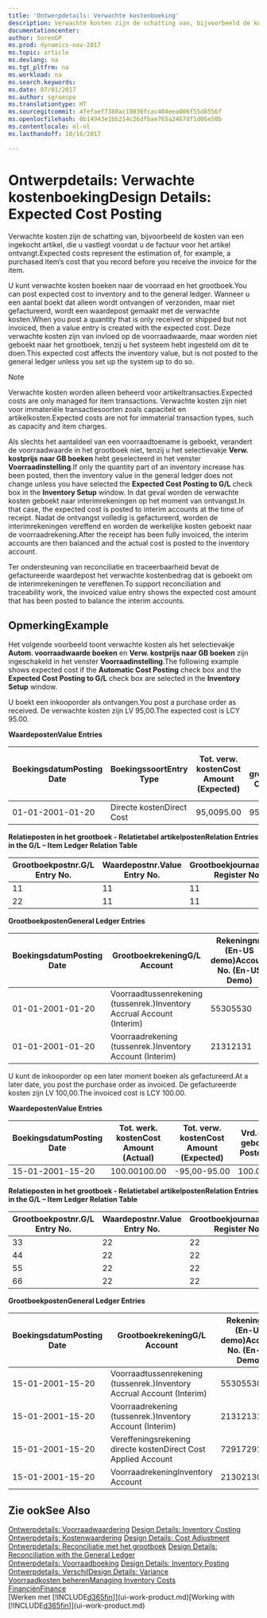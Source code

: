 ```yaml
---
title: 'Ontwerpdetails: Verwachte kostenboeking'
description: Verwachte kosten zijn de schatting van, bijvoorbeeld de kosten van een ingekocht artikel, die u vastlegt voordat u de factuur voor het artikel ontvangt.
documentationcenter: 
author: SorenGP
ms.prod: dynamics-nav-2017
ms.topic: article
ms.devlang: na
ms.tgt_pltfrm: na
ms.workload: na
ms.search.keywords: 
ms.date: 07/01/2017
ms.author: sgroespe
ms.translationtype: HT
ms.sourcegitcommit: 4fefaef7380ac10836fcac404eea006f55d8556f
ms.openlocfilehash: 0b14943e1bb214c26dfbae765a2467df1d06e50b
ms.contentlocale: nl-nl
ms.lasthandoff: 10/16/2017

---
```

# <a name="design-details-expected-cost-posting"></a><span data-ttu-id="ddbaf-103">Ontwerpdetails: Verwachte kostenboeking</span><span class="sxs-lookup"><span data-stu-id="ddbaf-103">Design Details: Expected Cost Posting</span></span>
<span data-ttu-id="ddbaf-104">Verwachte kosten zijn de schatting van, bijvoorbeeld de kosten van een ingekocht artikel, die u vastlegt voordat u de factuur voor het artikel ontvangt.</span><span class="sxs-lookup"><span data-stu-id="ddbaf-104">Expected costs represent the estimation of, for example, a purchased item’s cost that you record before you receive the invoice for the item.</span></span>  

 <span data-ttu-id="ddbaf-105">U kunt verwachte kosten boeken naar de voorraad en het grootboek.</span><span class="sxs-lookup"><span data-stu-id="ddbaf-105">You can post expected cost to inventory and to the general ledger.</span></span> <span data-ttu-id="ddbaf-106">Wanneer u een aantal boekt dat alleen wordt ontvangen of verzonden, maar niet gefactureerd, wordt een waardepost gemaakt met de verwachte kosten.</span><span class="sxs-lookup"><span data-stu-id="ddbaf-106">When you post a quantity that is only received or shipped but not invoiced, then a value entry is created with the expected cost.</span></span> <span data-ttu-id="ddbaf-107">Deze verwachte kosten zijn van invloed op de voorraadwaarde, maar worden niet geboekt naar het grootboek, tenzij u het systeem hebt ingesteld om dit te doen.</span><span class="sxs-lookup"><span data-stu-id="ddbaf-107">This expected cost affects the inventory value, but is not posted to the general ledger unless you set up the system up to do so.</span></span>  

> [!NOTE]  
>  <span data-ttu-id="ddbaf-108">Verwachte kosten worden alleen beheerd voor artikeltransacties.</span><span class="sxs-lookup"><span data-stu-id="ddbaf-108">Expected costs are only managed for item transactions.</span></span> <span data-ttu-id="ddbaf-109">Verwachte kosten zijn niet voor immateriële transactiesoorten zoals capaciteit en artikelkosten.</span><span class="sxs-lookup"><span data-stu-id="ddbaf-109">Expected costs are not for immaterial transaction types, such as capacity and item charges.</span></span>  

 <span data-ttu-id="ddbaf-110">Als slechts het aantaldeel van een voorraadtoename is geboekt, verandert de voorraadwaarde in het grootboek niet, tenzij u het selectievakje **Verw. kostprijs naar GB boeken** hebt geselecteerd in het venster **Voorraadinstelling**.</span><span class="sxs-lookup"><span data-stu-id="ddbaf-110">If only the quantity part of an inventory increase has been posted, then the inventory value in the general ledger does not change unless you have selected the **Expected Cost Posting to G/L** check box in the **Inventory Setup** window.</span></span> <span data-ttu-id="ddbaf-111">In dat geval worden de verwachte kosten geboekt naar interimrekeningen op het moment van ontvangst.</span><span class="sxs-lookup"><span data-stu-id="ddbaf-111">In that case, the expected cost is posted to interim accounts at the time of receipt.</span></span> <span data-ttu-id="ddbaf-112">Nadat de ontvangst volledig is gefactureerd, worden de interimrekeningen vereffend en worden de werkelijke kosten geboekt naar de voorraadrekening.</span><span class="sxs-lookup"><span data-stu-id="ddbaf-112">After the receipt has been fully invoiced, the interim accounts are then balanced and the actual cost is posted to the inventory account.</span></span>  

 <span data-ttu-id="ddbaf-113">Ter ondersteuning van reconciliatie en traceerbaarheid bevat de gefactureerde waardepost het verwachte kostenbedrag dat is geboekt om de interimrekeningen te vereffenen.</span><span class="sxs-lookup"><span data-stu-id="ddbaf-113">To support reconciliation and traceability work, the invoiced value entry shows the expected cost amount that has been posted to balance the interim accounts.</span></span>  

## <a name="example"></a><span data-ttu-id="ddbaf-114">Opmerking</span><span class="sxs-lookup"><span data-stu-id="ddbaf-114">Example</span></span>  
 <span data-ttu-id="ddbaf-115">Het volgende voorbeeld toont verwachte kosten als het selectievakje **Autom. voorraadwaarde boeken** en **Verw. kostprijs naar GB boeken** zijn ingeschakeld in het venster **Voorraadinstelling**.</span><span class="sxs-lookup"><span data-stu-id="ddbaf-115">The following example shows expected cost if the **Automatic Cost Posting** check box and the **Expected Cost Posting to G/L** check box are selected in the **Inventory Setup** window.</span></span>  

 <span data-ttu-id="ddbaf-116">U boekt een inkooporder als ontvangen.</span><span class="sxs-lookup"><span data-stu-id="ddbaf-116">You post a purchase order as received.</span></span> <span data-ttu-id="ddbaf-117">De verwachte kosten zijn LV 95,00.</span><span class="sxs-lookup"><span data-stu-id="ddbaf-117">The expected cost is LCY 95.00.</span></span>  

 <span data-ttu-id="ddbaf-118">**Waardeposten**</span><span class="sxs-lookup"><span data-stu-id="ddbaf-118">**Value Entries**</span></span>  

|<span data-ttu-id="ddbaf-119">Boekingsdatum</span><span class="sxs-lookup"><span data-stu-id="ddbaf-119">Posting Date</span></span>|<span data-ttu-id="ddbaf-120">Boekingssoort</span><span class="sxs-lookup"><span data-stu-id="ddbaf-120">Entry Type</span></span>|<span data-ttu-id="ddbaf-121">Tot. verw. kosten</span><span class="sxs-lookup"><span data-stu-id="ddbaf-121">Cost Amount (Expected)</span></span>|<span data-ttu-id="ddbaf-122">Verw. kostn geboekt nr grootbk</span><span class="sxs-lookup"><span data-stu-id="ddbaf-122">Expected Cost Posted to G/L</span></span>|<span data-ttu-id="ddbaf-123">Verwachte kosten</span><span class="sxs-lookup"><span data-stu-id="ddbaf-123">Expected Cost</span></span>|<span data-ttu-id="ddbaf-124">Artikelpostnr.</span><span class="sxs-lookup"><span data-stu-id="ddbaf-124">Item Ledger Entry No.</span></span>|<span data-ttu-id="ddbaf-125">Volgnummer</span><span class="sxs-lookup"><span data-stu-id="ddbaf-125">Entry No.</span></span>|  
|------------------|----------------|------------------------------|----------------------------------|-------------------|---------------------------|---------------|  
|<span data-ttu-id="ddbaf-126">01-01-20</span><span class="sxs-lookup"><span data-stu-id="ddbaf-126">01-01-20</span></span>|<span data-ttu-id="ddbaf-127">Directe kosten</span><span class="sxs-lookup"><span data-stu-id="ddbaf-127">Direct Cost</span></span>|<span data-ttu-id="ddbaf-128">95,00</span><span class="sxs-lookup"><span data-stu-id="ddbaf-128">95.00</span></span>|<span data-ttu-id="ddbaf-129">95,00</span><span class="sxs-lookup"><span data-stu-id="ddbaf-129">95.00</span></span>|<span data-ttu-id="ddbaf-130">Ja</span><span class="sxs-lookup"><span data-stu-id="ddbaf-130">Yes</span></span>|<span data-ttu-id="ddbaf-131">1</span><span class="sxs-lookup"><span data-stu-id="ddbaf-131">1</span></span>|<span data-ttu-id="ddbaf-132">1</span><span class="sxs-lookup"><span data-stu-id="ddbaf-132">1</span></span>|  

 <span data-ttu-id="ddbaf-133">**Relatieposten in het grootboek - Relatietabel artikelposten**</span><span class="sxs-lookup"><span data-stu-id="ddbaf-133">**Relation Entries in the G/L – Item Ledger Relation Table**</span></span>  

|<span data-ttu-id="ddbaf-134">Grootboekpostnr.</span><span class="sxs-lookup"><span data-stu-id="ddbaf-134">G/L Entry No.</span></span>|<span data-ttu-id="ddbaf-135">Waardepostnr.</span><span class="sxs-lookup"><span data-stu-id="ddbaf-135">Value Entry No.</span></span>|<span data-ttu-id="ddbaf-136">Grootboekjournaalnr.</span><span class="sxs-lookup"><span data-stu-id="ddbaf-136">G/L Register No.</span></span>|  
|--------------------|---------------------|-----------------------|  
|<span data-ttu-id="ddbaf-137">1</span><span class="sxs-lookup"><span data-stu-id="ddbaf-137">1</span></span>|<span data-ttu-id="ddbaf-138">1</span><span class="sxs-lookup"><span data-stu-id="ddbaf-138">1</span></span>|<span data-ttu-id="ddbaf-139">1</span><span class="sxs-lookup"><span data-stu-id="ddbaf-139">1</span></span>|  
|<span data-ttu-id="ddbaf-140">2</span><span class="sxs-lookup"><span data-stu-id="ddbaf-140">2</span></span>|<span data-ttu-id="ddbaf-141">1</span><span class="sxs-lookup"><span data-stu-id="ddbaf-141">1</span></span>|<span data-ttu-id="ddbaf-142">1</span><span class="sxs-lookup"><span data-stu-id="ddbaf-142">1</span></span>|  

 <span data-ttu-id="ddbaf-143">**Grootboekposten**</span><span class="sxs-lookup"><span data-stu-id="ddbaf-143">**General Ledger Entries**</span></span>  

|<span data-ttu-id="ddbaf-144">Boekingsdatum</span><span class="sxs-lookup"><span data-stu-id="ddbaf-144">Posting Date</span></span>|<span data-ttu-id="ddbaf-145">Grootboekrekening</span><span class="sxs-lookup"><span data-stu-id="ddbaf-145">G/L Account</span></span>|<span data-ttu-id="ddbaf-146">Rekeningnr. (En-US demo)</span><span class="sxs-lookup"><span data-stu-id="ddbaf-146">Account No. (En-US Demo)</span></span>|<span data-ttu-id="ddbaf-147">Bedrag</span><span class="sxs-lookup"><span data-stu-id="ddbaf-147">Amount</span></span>|<span data-ttu-id="ddbaf-148">Volgnummer</span><span class="sxs-lookup"><span data-stu-id="ddbaf-148">Entry No.</span></span>|  
|------------------|------------------|---------------------------------|------------|---------------|  
|<span data-ttu-id="ddbaf-149">01-01-20</span><span class="sxs-lookup"><span data-stu-id="ddbaf-149">01-01-20</span></span>|<span data-ttu-id="ddbaf-150">Voorraadtussenrekening (tussenrek.)</span><span class="sxs-lookup"><span data-stu-id="ddbaf-150">Inventory Accrual Account (Interim)</span></span>|<span data-ttu-id="ddbaf-151">5530</span><span class="sxs-lookup"><span data-stu-id="ddbaf-151">5530</span></span>|<span data-ttu-id="ddbaf-152">-95,00</span><span class="sxs-lookup"><span data-stu-id="ddbaf-152">-95.00</span></span>|<span data-ttu-id="ddbaf-153">2</span><span class="sxs-lookup"><span data-stu-id="ddbaf-153">2</span></span>|  
|<span data-ttu-id="ddbaf-154">01-01-20</span><span class="sxs-lookup"><span data-stu-id="ddbaf-154">01-01-20</span></span>|<span data-ttu-id="ddbaf-155">Voorraadrekening (tussenrek.)</span><span class="sxs-lookup"><span data-stu-id="ddbaf-155">Inventory Account (Interim)</span></span>|<span data-ttu-id="ddbaf-156">2131</span><span class="sxs-lookup"><span data-stu-id="ddbaf-156">2131</span></span>|<span data-ttu-id="ddbaf-157">95,00</span><span class="sxs-lookup"><span data-stu-id="ddbaf-157">95.00</span></span>|<span data-ttu-id="ddbaf-158">1</span><span class="sxs-lookup"><span data-stu-id="ddbaf-158">1</span></span>|  

 <span data-ttu-id="ddbaf-159">U kunt de inkooporder op een later moment boeken als gefactureerd.</span><span class="sxs-lookup"><span data-stu-id="ddbaf-159">At a later date, you post the purchase order as invoiced.</span></span> <span data-ttu-id="ddbaf-160">De gefactureerde kosten zijn LV 100,00.</span><span class="sxs-lookup"><span data-stu-id="ddbaf-160">The invoiced cost is LCY 100.00.</span></span>  

 <span data-ttu-id="ddbaf-161">**Waardeposten**</span><span class="sxs-lookup"><span data-stu-id="ddbaf-161">**Value Entries**</span></span>  

|<span data-ttu-id="ddbaf-162">Boekingsdatum</span><span class="sxs-lookup"><span data-stu-id="ddbaf-162">Posting Date</span></span>|<span data-ttu-id="ddbaf-163">Tot. werk. kosten</span><span class="sxs-lookup"><span data-stu-id="ddbaf-163">Cost Amount (Actual)</span></span>|<span data-ttu-id="ddbaf-164">Tot. verw. kosten</span><span class="sxs-lookup"><span data-stu-id="ddbaf-164">Cost Amount (Expected)</span></span>|<span data-ttu-id="ddbaf-165">Vrd.-waarde geboekt</span><span class="sxs-lookup"><span data-stu-id="ddbaf-165">Cost Posted to G/L</span></span>|<span data-ttu-id="ddbaf-166">Verwachte kosten</span><span class="sxs-lookup"><span data-stu-id="ddbaf-166">Expected Cost</span></span>|<span data-ttu-id="ddbaf-167">Artikelpostnr.</span><span class="sxs-lookup"><span data-stu-id="ddbaf-167">Item Ledger Entry No.</span></span>|<span data-ttu-id="ddbaf-168">Volgnummer</span><span class="sxs-lookup"><span data-stu-id="ddbaf-168">Entry No.</span></span>|  
|------------------|----------------------------|------------------------------|-------------------------|-------------------|---------------------------|---------------|  
|<span data-ttu-id="ddbaf-169">15-01-20</span><span class="sxs-lookup"><span data-stu-id="ddbaf-169">01-15-20</span></span>|<span data-ttu-id="ddbaf-170">100.00</span><span class="sxs-lookup"><span data-stu-id="ddbaf-170">100.00</span></span>|<span data-ttu-id="ddbaf-171">-95,00</span><span class="sxs-lookup"><span data-stu-id="ddbaf-171">-95.00</span></span>|<span data-ttu-id="ddbaf-172">100.00</span><span class="sxs-lookup"><span data-stu-id="ddbaf-172">100.00</span></span>|<span data-ttu-id="ddbaf-173">Nee</span><span class="sxs-lookup"><span data-stu-id="ddbaf-173">No</span></span>|<span data-ttu-id="ddbaf-174">1</span><span class="sxs-lookup"><span data-stu-id="ddbaf-174">1</span></span>|<span data-ttu-id="ddbaf-175">2</span><span class="sxs-lookup"><span data-stu-id="ddbaf-175">2</span></span>|  

 <span data-ttu-id="ddbaf-176">**Relatieposten in het grootboek - Relatietabel artikelposten**</span><span class="sxs-lookup"><span data-stu-id="ddbaf-176">**Relation Entries in the G/L – Item Ledger Relation Table**</span></span>  

|<span data-ttu-id="ddbaf-177">Grootboekpostnr.</span><span class="sxs-lookup"><span data-stu-id="ddbaf-177">G/L Entry No.</span></span>|<span data-ttu-id="ddbaf-178">Waardepostnr.</span><span class="sxs-lookup"><span data-stu-id="ddbaf-178">Value Entry No.</span></span>|<span data-ttu-id="ddbaf-179">Grootboekjournaalnr.</span><span class="sxs-lookup"><span data-stu-id="ddbaf-179">G/L Register No.</span></span>|  
|--------------------|---------------------|-----------------------|  
|<span data-ttu-id="ddbaf-180">3</span><span class="sxs-lookup"><span data-stu-id="ddbaf-180">3</span></span>|<span data-ttu-id="ddbaf-181">2</span><span class="sxs-lookup"><span data-stu-id="ddbaf-181">2</span></span>|<span data-ttu-id="ddbaf-182">2</span><span class="sxs-lookup"><span data-stu-id="ddbaf-182">2</span></span>|  
|<span data-ttu-id="ddbaf-183">4</span><span class="sxs-lookup"><span data-stu-id="ddbaf-183">4</span></span>|<span data-ttu-id="ddbaf-184">2</span><span class="sxs-lookup"><span data-stu-id="ddbaf-184">2</span></span>|<span data-ttu-id="ddbaf-185">2</span><span class="sxs-lookup"><span data-stu-id="ddbaf-185">2</span></span>|  
|<span data-ttu-id="ddbaf-186">5</span><span class="sxs-lookup"><span data-stu-id="ddbaf-186">5</span></span>|<span data-ttu-id="ddbaf-187">2</span><span class="sxs-lookup"><span data-stu-id="ddbaf-187">2</span></span>|<span data-ttu-id="ddbaf-188">2</span><span class="sxs-lookup"><span data-stu-id="ddbaf-188">2</span></span>|  
|<span data-ttu-id="ddbaf-189">6</span><span class="sxs-lookup"><span data-stu-id="ddbaf-189">6</span></span>|<span data-ttu-id="ddbaf-190">2</span><span class="sxs-lookup"><span data-stu-id="ddbaf-190">2</span></span>|<span data-ttu-id="ddbaf-191">2</span><span class="sxs-lookup"><span data-stu-id="ddbaf-191">2</span></span>|  

 <span data-ttu-id="ddbaf-192">**Grootboekposten**</span><span class="sxs-lookup"><span data-stu-id="ddbaf-192">**General Ledger Entries**</span></span>  

|<span data-ttu-id="ddbaf-193">Boekingsdatum</span><span class="sxs-lookup"><span data-stu-id="ddbaf-193">Posting Date</span></span>|<span data-ttu-id="ddbaf-194">Grootboekrekening</span><span class="sxs-lookup"><span data-stu-id="ddbaf-194">G/L Account</span></span>|<span data-ttu-id="ddbaf-195">Rekeningnr. (En-US demo)</span><span class="sxs-lookup"><span data-stu-id="ddbaf-195">Account No. (En-US Demo)</span></span>|<span data-ttu-id="ddbaf-196">Bedrag</span><span class="sxs-lookup"><span data-stu-id="ddbaf-196">Amount</span></span>|<span data-ttu-id="ddbaf-197">Volgnummer</span><span class="sxs-lookup"><span data-stu-id="ddbaf-197">Entry No.</span></span>|  
|------------------|------------------|---------------------------------|------------|---------------|  
|<span data-ttu-id="ddbaf-198">15-01-20</span><span class="sxs-lookup"><span data-stu-id="ddbaf-198">01-15-20</span></span>|<span data-ttu-id="ddbaf-199">Voorraadtussenrekening (tussenrek.)</span><span class="sxs-lookup"><span data-stu-id="ddbaf-199">Inventory Accrual Account (Interim)</span></span>|<span data-ttu-id="ddbaf-200">5530</span><span class="sxs-lookup"><span data-stu-id="ddbaf-200">5530</span></span>|<span data-ttu-id="ddbaf-201">95,00</span><span class="sxs-lookup"><span data-stu-id="ddbaf-201">95.00</span></span>|<span data-ttu-id="ddbaf-202">4</span><span class="sxs-lookup"><span data-stu-id="ddbaf-202">4</span></span>|  
|<span data-ttu-id="ddbaf-203">15-01-20</span><span class="sxs-lookup"><span data-stu-id="ddbaf-203">01-15-20</span></span>|<span data-ttu-id="ddbaf-204">Voorraadrekening (tussenrek.)</span><span class="sxs-lookup"><span data-stu-id="ddbaf-204">Inventory Account (Interim)</span></span>|<span data-ttu-id="ddbaf-205">2131</span><span class="sxs-lookup"><span data-stu-id="ddbaf-205">2131</span></span>|<span data-ttu-id="ddbaf-206">-95,00</span><span class="sxs-lookup"><span data-stu-id="ddbaf-206">-95.00</span></span>|<span data-ttu-id="ddbaf-207">3</span><span class="sxs-lookup"><span data-stu-id="ddbaf-207">3</span></span>|  
|<span data-ttu-id="ddbaf-208">15-01-20</span><span class="sxs-lookup"><span data-stu-id="ddbaf-208">01-15-20</span></span>|<span data-ttu-id="ddbaf-209">Vereffeningsrekening directe kosten</span><span class="sxs-lookup"><span data-stu-id="ddbaf-209">Direct Cost Applied Account</span></span>|<span data-ttu-id="ddbaf-210">7291</span><span class="sxs-lookup"><span data-stu-id="ddbaf-210">7291</span></span>|<span data-ttu-id="ddbaf-211">-100</span><span class="sxs-lookup"><span data-stu-id="ddbaf-211">-100</span></span>|<span data-ttu-id="ddbaf-212">6</span><span class="sxs-lookup"><span data-stu-id="ddbaf-212">6</span></span>|  
|<span data-ttu-id="ddbaf-213">15-01-20</span><span class="sxs-lookup"><span data-stu-id="ddbaf-213">01-15-20</span></span>|<span data-ttu-id="ddbaf-214">Voorraadrekening</span><span class="sxs-lookup"><span data-stu-id="ddbaf-214">Inventory Account</span></span>|<span data-ttu-id="ddbaf-215">2130</span><span class="sxs-lookup"><span data-stu-id="ddbaf-215">2130</span></span>|<span data-ttu-id="ddbaf-216">100</span><span class="sxs-lookup"><span data-stu-id="ddbaf-216">100</span></span>|<span data-ttu-id="ddbaf-217">5</span><span class="sxs-lookup"><span data-stu-id="ddbaf-217">5</span></span>|  

## <a name="see-also"></a><span data-ttu-id="ddbaf-218">Zie ook</span><span class="sxs-lookup"><span data-stu-id="ddbaf-218">See Also</span></span>
 <span data-ttu-id="ddbaf-219">[Ontwerpdetails: Voorraadwaardering](design-details-inventory-costing.md) </span><span class="sxs-lookup"><span data-stu-id="ddbaf-219">[Design Details: Inventory Costing](design-details-inventory-costing.md) </span></span>  
 <span data-ttu-id="ddbaf-220">[Ontwerpdetails: Kostenwaardering](design-details-cost-adjustment.md) </span><span class="sxs-lookup"><span data-stu-id="ddbaf-220">[Design Details: Cost Adjustment](design-details-cost-adjustment.md) </span></span>  
 <span data-ttu-id="ddbaf-221">[Ontwerpdetails: Reconciliatie met het grootboek](design-details-reconciliation-with-the-general-ledger.md) </span><span class="sxs-lookup"><span data-stu-id="ddbaf-221">[Design Details: Reconciliation with the General Ledger](design-details-reconciliation-with-the-general-ledger.md) </span></span>  
 <span data-ttu-id="ddbaf-222">[Ontwerpdetails: Voorraadboeking](design-details-inventory-posting.md) </span><span class="sxs-lookup"><span data-stu-id="ddbaf-222">[Design Details: Inventory Posting](design-details-inventory-posting.md) </span></span>  
 [<span data-ttu-id="ddbaf-223">Ontwerpdetails: Verschil</span><span class="sxs-lookup"><span data-stu-id="ddbaf-223">Design Details: Variance</span></span>](design-details-variance.md)  
 [<span data-ttu-id="ddbaf-224">Voorraadkosten beheren</span><span class="sxs-lookup"><span data-stu-id="ddbaf-224">Managing Inventory Costs</span></span>](finance-manage-inventory-costs.md)  
 [<span data-ttu-id="ddbaf-225">Financiën</span><span class="sxs-lookup"><span data-stu-id="ddbaf-225">Finance</span></span>](finance.md)  
 <span data-ttu-id="ddbaf-226">[Werken met [!INCLUDE[d365fin](includes/d365fin_md.md)]](ui-work-product.md)</span><span class="sxs-lookup"><span data-stu-id="ddbaf-226">[Working with [!INCLUDE[d365fin](includes/d365fin_md.md)]](ui-work-product.md)</span></span>

